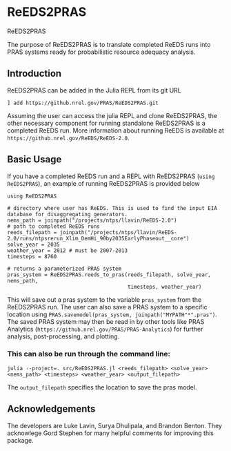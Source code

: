 # ReEDS2PRAS
ReEDS2PRAS

The purpose of ReEDS2PRAS is to translate completed ReEDS runs into PRAS systems ready for probabilistic resource adequacy analysis.

## Introduction
ReEDS2PRAS can be added in the Julia REPL from its git URL

`] add https://github.nrel.gov/PRAS/ReEDS2PRAS.git`

Assuming  the user can access the julia REPL and clone ReEDS2PRAS, the other necessary component for running standalone ReEDS2PRAS is a completed ReEDS run. More information about running ReEDS is available at `https://github.nrel.gov/ReEDS/ReEDS-2.0`.

## Basic Usage
If you have a completed ReEDS run and a REPL with ReEDS2PRAS (`using ReEDS2PRAS`), an example of running ReEDS2PRAS is provided below

```
using ReEDS2PRAS

# directory where user has ReEDS. This is used to find the input EIA database for disaggregating generators.
nems_path = joinpath("/projects/ntps/llavin/ReEDS-2.0")
# path to completed ReEDS runs
reeds_filepath = joinpath("/projects/ntps/llavin/ReEDS-2.0/runs/ntpsrerun_Xlim_DemHi_90by2035EarlyPhaseout__core")
solve_year = 2035
weather_year = 2012 # must be 2007-2013
timesteps = 8760

# returns a parameterized PRAS system
pras_system = ReEDS2PRAS.reeds_to_pras(reeds_filepath, solve_year, nems_path,
                                       timesteps, weather_year)
```

This will save out a pras system to the variable `pras_system` from the ReEDS2PRAS run. The user can also save a PRAS system to a specific location using `PRAS.savemodel(pras_system, joinpath("MYPATH"*".pras")`. The saved PRAS system may then be read in by other tools like PRAS Analytics (`https://github.nrel.gov/PRAS/PRAS-Analytics`) for further analysis, post-processing, and plotting.

### This can also be run through the command line:

```
julia --project=. src/ReEDS2PRAS.jl <reeds_filepath> <solve_year> <nems_path> <timesteps> <weather_year> <output_filepath>
```

The `output_filepath` specifies the location to save the pras model.


## Acknowledgements
The developers are Luke Lavin, Surya Dhulipala, and Brandon Benton. They acknowlege Gord Stephen for many helpful comments for improving this package.